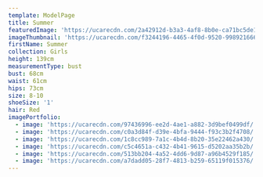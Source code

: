 ```yaml
---
template: ModelPage
title: Summer
featuredImage: 'https://ucarecdn.com/2a42912d-b3a3-4af8-8b0e-ca71bc5de11c/'
imageThumbnail: 'https://ucarecdn.com/f3244196-4465-4f0d-9520-99892166629c/'
firstName: Summer
collection: Girls
height: 139cm
measurementType: bust
bust: 68cm
waist: 61cm
hips: 73cm
size: 8-10
shoeSize: '1'
hair: Red
imagePortfolio:
  - image: 'https://ucarecdn.com/97436996-ee2d-4ae1-a882-3d9bef0499df/'
  - image: 'https://ucarecdn.com/c0a3d84f-d39e-4bfa-9444-f93c3b2f4708/'
  - image: 'https://ucarecdn.com/1c8cc989-7a1c-4b4d-8b20-35e22462a430/'
  - image: 'https://ucarecdn.com/c5c4651a-c432-4b41-9615-d5202aa35b2b/'
  - image: 'https://ucarecdn.com/513bb204-4a52-4dd6-9d87-a96b4529f185/'
  - image: 'https://ucarecdn.com/a7dadd05-28f7-4813-b259-65119f015376/'
---
```


